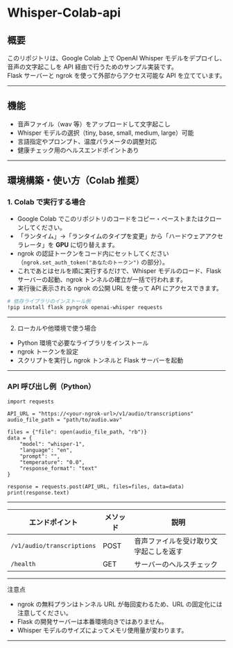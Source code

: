 # Whisper-Colab-api

## 概要
このリポジトリは、Google Colab 上で OpenAI Whisper モデルをデプロイし、音声の文字起こしを API 経由で行うためのサンプル実装です。  
Flask サーバーと ngrok を使って外部からアクセス可能な API を立てています。

---

## 機能
- 音声ファイル（wav 等）をアップロードして文字起こし  
- Whisper モデルの選択（tiny, base, small, medium, large）可能  
- 言語指定やプロンプト、温度パラメータの調整対応  
- 健康チェック用のヘルスエンドポイントあり

---
## 環境構築・使い方（Colab 推奨）

### 1. Colab で実行する場合

- Google Colab でこのリポジトリのコードをコピー・ペーストまたはクローンしてください。  
- 「ランタイム」→「ランタイムのタイプを変更」から「ハードウェアアクセラレータ」を **GPU** に切り替えます。  
- ngrok の認証トークンをコード内にセットしてください（`ngrok.set_auth_token("あなたのトークン")` の部分）。  
- これであとはセルを順に実行するだけで、Whisper モデルのロード、Flask サーバーの起動、ngrok トンネルの確立が一括で行われます。  
- 実行後に表示される ngrok の公開 URL を使って API にアクセスできます。

```bash
# 依存ライブラリのインストール例
!pip install flask pyngrok openai-whisper requests
```

---
2. ローカルや他環境で使う場合
- Python 環境で必要なライブラリをインストール
- ngrok トークンを設定
- スクリプトを実行し ngrok トンネルと Flask サーバーを起動
---

### API 呼び出し例（Python）
```
import requests

API_URL = "https://<your-ngrok-url>/v1/audio/transcriptions"
audio_file_path = "path/to/audio.wav"

files = {"file": open(audio_file_path, "rb")}
data = {
    "model": "whisper-1",
    "language": "en",
    "prompt": "",
    "temperature": "0.0",
    "response_format": "text"
}

response = requests.post(API_URL, files=files, data=data)
print(response.text)
```
---

| エンドポイント                    | メソッド | 説明                  |
| -------------------------- | ---- | ------------------- |
| `/v1/audio/transcriptions` | POST | 音声ファイルを受け取り文字起こしを返す |
| `/health`                  | GET  | サーバーのヘルスチェック        |

---

注意点
- ngrok の無料プランはトンネル URL が毎回変わるため、URL の固定化には注意してください。
- Flask の開発サーバーは本番環境向きではありません。
- Whisper モデルのサイズによってメモリ使用量が変わります。

---
